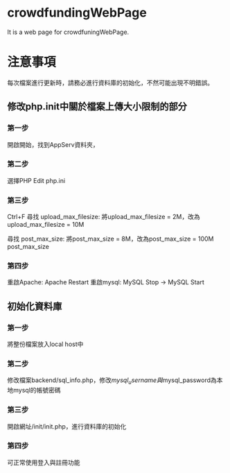 # crowdfundingWebPage
It is a web page for crowdfuningWebPage.

# 注意事項
每次檔案進行更新時，請務必進行資料庫的初始化，不然可能出現不明錯誤。

## 修改php.init中關於檔案上傳大小限制的部分

### 第一步
開啟開始，找到AppServ資料夾，

### 第二步
選擇PHP Edit php.ini

### 第三步
Ctrl+F 
尋找 upload_max_filesize:
將upload_max_filesize = 2M，改為upload_max_filesize = 10M

尋找 post_max_size:
將post_max_size = 8M，改為post_max_size = 100M
post_max_size

### 第四步
重啟Apache: Apache Restart
重啟mysql: MySQL Stop -> MySQL Start

## 初始化資料庫

### 第一步
將整份檔案放入local host中
### 第二步
修改檔案backend/sql_info.php，修改$mysql_username與$mysql_password為本地mysql的帳號密碼
### 第三步
開啟網址/init/init.php，進行資料庫的初始化
### 第四步
可正常使用登入與註冊功能
